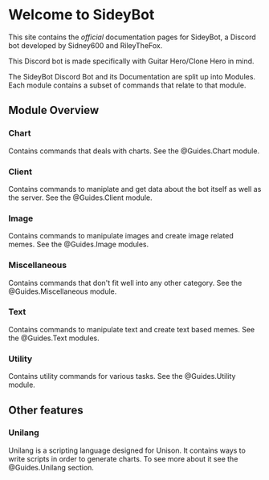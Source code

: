 # Welcome to SideyBot
This site contains the *official* documentation pages for SideyBot, a Discord bot developed by Sidney600 and RileyTheFox.

This Discord bot is made specifically with Guitar Hero/Clone Hero in mind.

The SideyBot Discord Bot and its Documentation are split up into Modules. Each module contains a subset of commands that relate to that module.

## Module Overview
### Chart
Contains commands that deals with charts. See the @Guides.Chart module.

### Client
Contains commands to maniplate and get data about the bot itself as well as the server. See the @Guides.Client module.

### Image
Contains commands to manipulate images and create image related memes. See the @Guides.Image modules.

### Miscellaneous
Contains commands that don't fit well into any other category. See the @Guides.Miscellaneous module.

### Text
Contains commands to manipulate text and create text based memes. See the @Guides.Text modules.

### Utility
Contains utility commands for various tasks. See the @Guides.Utility module.

## Other features
### Unilang
Unilang is a scripting language designed for Unison. It contains ways to write scripts in order to generate charts. To see more about it see the @Guides.Unilang section.